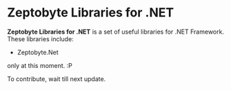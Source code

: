 Zeptobyte Libraries for .NET
===========================
**Zeptobyte Libraries for .NET** is a set of useful libraries for .NET Framework.
These libraries include:

 - Zeptobyte.Net

only at this moment. :P

To contribute, wait till next update.
 